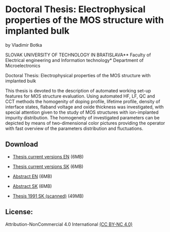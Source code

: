 # Doctoral Thesis: Electrophysical properties of the MOS structure with implanted bulk
by Vladimir Botka

SLOVAK UNIVERSITY OF TECHNOLOGY IN BRATISLAVA**
Faculty of Electrical engineering and Information technology*
Department of Microelectronics

Doctoral Thesis: Electrophysical properties of the MOS structure with implanted bulk

This thesis is devoted to the description of automated working set-up
features for MOS structure evaluation. Using automated HF, LF, QC and
CCT methods the homogenity of doping profile, lifetime profile,
density of interface states, flaband voltage and oxide thickness was
investigated, with special attention given to the study of MOS
structures with ion-implanted impurity distribution. The homogeneity
of investigated parameters can be depicted by means of two-dimensional
color pictures providing the operator with fast overview of the
parameters distribution and fluctuations.

## Download

* [Thesis current versions EN](https://drive.google.com/open?id=<TBD>) (6MB) 
* [Thesis current versions SK](https://drive.google.com/open?id=<TBD>) (6MB) 
* [Abstract EN](https://drive.google.com/open?id=<TBD>) (6MB)
* [Abstract SK](https://drive.google.com/open?id=<TBD>) (6MB)

* [Thesis 1991 SK (scanned)](https://drive.google.com/open?id=0B9QdgMgzmvIcekRRWnJIbGxHWHM) (49MB)

## License:

Attribution-NonCommercial 4.0 International [(CC BY-NC 4.0)](https://creativecommons.org/licenses/by-nc/4.0/)
